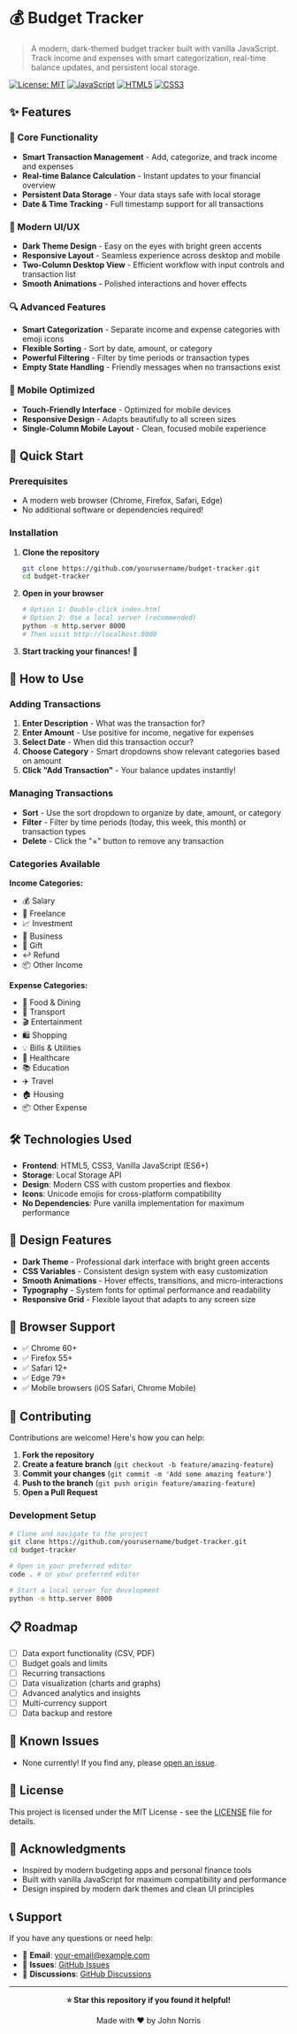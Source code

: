 # 💰 Budget Tracker

> A modern, dark-themed budget tracker built with vanilla JavaScript. Track income and expenses with smart categorization, real-time balance updates, and persistent local storage.

[![License: MIT](https://img.shields.io/badge/License-MIT-yellow.svg)](https://opensource.org/licenses/MIT)
[![JavaScript](https://img.shields.io/badge/JavaScript-ES6+-yellow.svg)](https://developer.mozilla.org/en-US/docs/Web/JavaScript)
[![HTML5](https://img.shields.io/badge/HTML5-E34F26.svg)](https://developer.mozilla.org/en-US/docs/Web/HTML)
[![CSS3](https://img.shields.io/badge/CSS3-1572B6.svg)](https://developer.mozilla.org/en-US/docs/Web/CSS)

## ✨ Features

### 🎯 Core Functionality
- **Smart Transaction Management** - Add, categorize, and track income and expenses
- **Real-time Balance Calculation** - Instant updates to your financial overview
- **Persistent Data Storage** - Your data stays safe with local storage
- **Date & Time Tracking** - Full timestamp support for all transactions

### 🎨 Modern UI/UX
- **Dark Theme Design** - Easy on the eyes with bright green accents
- **Responsive Layout** - Seamless experience across desktop and mobile
- **Two-Column Desktop View** - Efficient workflow with input controls and transaction list
- **Smooth Animations** - Polished interactions and hover effects

### 🔍 Advanced Features
- **Smart Categorization** - Separate income and expense categories with emoji icons
- **Flexible Sorting** - Sort by date, amount, or category
- **Powerful Filtering** - Filter by time periods or transaction types
- **Empty State Handling** - Friendly messages when no transactions exist

### 📱 Mobile Optimized
- **Touch-Friendly Interface** - Optimized for mobile devices
- **Responsive Design** - Adapts beautifully to all screen sizes
- **Single-Column Mobile Layout** - Clean, focused mobile experience

## 🚀 Quick Start

### Prerequisites
- A modern web browser (Chrome, Firefox, Safari, Edge)
- No additional software or dependencies required!

### Installation

1. **Clone the repository**
   ```bash
   git clone https://github.com/yourusername/budget-tracker.git
   cd budget-tracker
   ```

2. **Open in your browser**
   ```bash
   # Option 1: Double-click index.html
   # Option 2: Use a local server (recommended)
   python -m http.server 8000
   # Then visit http://localhost:8000
   ```

3. **Start tracking your finances!** 💸

## 📖 How to Use

### Adding Transactions
1. **Enter Description** - What was the transaction for?
2. **Enter Amount** - Use positive for income, negative for expenses
3. **Select Date** - When did this transaction occur?
4. **Choose Category** - Smart dropdowns show relevant categories based on amount
5. **Click "Add Transaction"** - Your balance updates instantly!

### Managing Transactions
- **Sort** - Use the sort dropdown to organize by date, amount, or category
- **Filter** - Filter by time periods (today, this week, this month) or transaction types
- **Delete** - Click the "×" button to remove any transaction

### Categories Available

**Income Categories:**
- 💰 Salary
- 💼 Freelance
- 📈 Investment
- 🏢 Business
- 🎁 Gift
- ↩️ Refund
- 📦 Other Income

**Expense Categories:**
- 🍔 Food & Dining
- 🚗 Transport
- 🎬 Entertainment
- 🛍️ Shopping
- 💡 Bills & Utilities
- 🏥 Healthcare
- 📚 Education
- ✈️ Travel
- 🏠 Housing
- 📦 Other Expense

## 🛠️ Technologies Used

- **Frontend**: HTML5, CSS3, Vanilla JavaScript (ES6+)
- **Storage**: Local Storage API
- **Design**: Modern CSS with custom properties and flexbox
- **Icons**: Unicode emojis for cross-platform compatibility
- **No Dependencies**: Pure vanilla implementation for maximum performance

## 🎨 Design Features

- **Dark Theme** - Professional dark interface with bright green accents
- **CSS Variables** - Consistent design system with easy customization
- **Smooth Animations** - Hover effects, transitions, and micro-interactions
- **Typography** - System fonts for optimal performance and readability
- **Responsive Grid** - Flexible layout that adapts to any screen size

## 📱 Browser Support

- ✅ Chrome 60+
- ✅ Firefox 55+
- ✅ Safari 12+
- ✅ Edge 79+
- ✅ Mobile browsers (iOS Safari, Chrome Mobile)

## 🤝 Contributing

Contributions are welcome! Here's how you can help:

1. **Fork the repository**
2. **Create a feature branch** (`git checkout -b feature/amazing-feature`)
3. **Commit your changes** (`git commit -m 'Add some amazing feature'`)
4. **Push to the branch** (`git push origin feature/amazing-feature`)
5. **Open a Pull Request**

### Development Setup
```bash
# Clone and navigate to the project
git clone https://github.com/yourusername/budget-tracker.git
cd budget-tracker

# Open in your preferred editor
code . # or your preferred editor

# Start a local server for development
python -m http.server 8000
```

## 📋 Roadmap

- [ ] Data export functionality (CSV, PDF)
- [ ] Budget goals and limits
- [ ] Recurring transactions
- [ ] Data visualization (charts and graphs)
- [ ] Advanced analytics and insights
- [ ] Multi-currency support
- [ ] Data backup and restore

## 🐛 Known Issues

- None currently! If you find any, please [open an issue](https://github.com/yourusername/budget-tracker/issues).

## 📄 License

This project is licensed under the MIT License - see the [LICENSE](LICENSE) file for details.

## 🙏 Acknowledgments

- Inspired by modern budgeting apps and personal finance tools
- Built with vanilla JavaScript for maximum compatibility and performance
- Design inspired by modern dark themes and clean UI principles

## 📞 Support

If you have any questions or need help:

- 📧 **Email**: [your-email@example.com](mailto:your-email@example.com)
- 🐛 **Issues**: [GitHub Issues](https://github.com/yourusername/budget-tracker/issues)
- 💬 **Discussions**: [GitHub Discussions](https://github.com/yourusername/budget-tracker/discussions)

---

<div align="center">

**⭐ Star this repository if you found it helpful!**

Made with ❤️ by John Norris

</div>